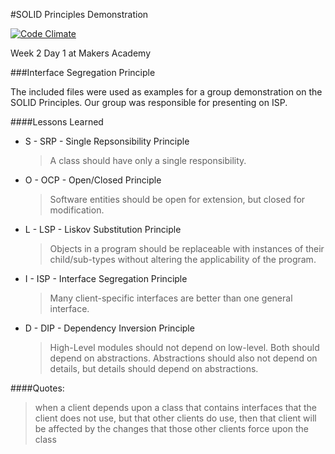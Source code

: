 #SOLID Principles Demonstration

[![Code Climate](https://codeclimate.com/github/nickbdyer/solid-isp/badges/gpa.svg)](https://codeclimate.com/github/nickbdyer/solid-isp)

Week 2 Day 1 at Makers Academy

###Interface Segregation Principle

The included files were used as examples for a group demonstration on the SOLID Principles. Our group was responsible for presenting on ISP. 

####Lessons Learned
- S - SRP - Single Repsonsibility Principle
    > A class should have only a single responsibility. 
- O - OCP - Open/Closed Principle
    > Software entities should be open for extension, but closed for modification.
- L - LSP - Liskov Substitution Principle
    > Objects in a program should be replaceable with instances of their child/sub-types without altering the applicability of the program.
- I - ISP - Interface Segregation Principle
    > Many client-specific interfaces are better than one general interface.
- D - DIP - Dependency Inversion Principle
    > High-Level modules should not depend on low-level. Both should depend on abstractions. Abstractions should also not depend on details, but details should depend on abstractions.

####Quotes:
>when a client depends upon a class that contains interfaces
>that the client does not use, but that other clients do use,
>then that client will be affected by the changes that those 
>other clients force upon the class


